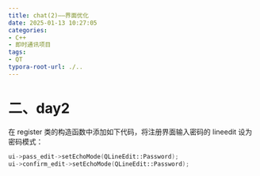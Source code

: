 ```yaml
---
title: chat(2)——界面优化
date: 2025-01-13 10:27:05
categories:
- C++
- 即时通讯项目
tags: 
- QT
typora-root-url: ./..
---
```


# 二、day2

在 register 类的构造函数中添加如下代码，将注册界面输入密码的 lineedit 设为密码模式：

```cpp
ui->pass_edit->setEchoMode(QLineEdit::Password);
ui->confirm_edit->setEchoMode(QLineEdit::Password);
```

